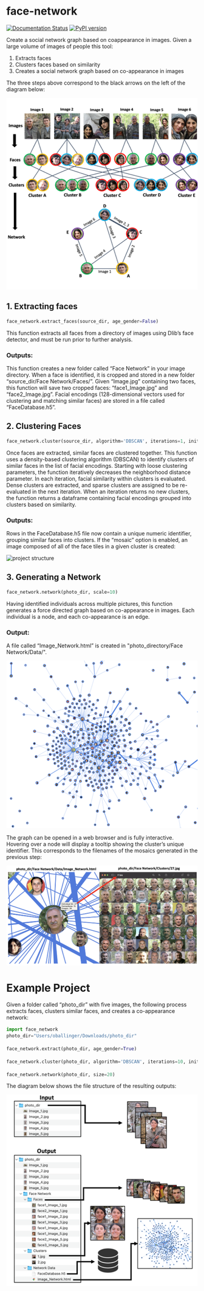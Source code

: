 # face-network

[![Documentation Status](https://readthedocs.org/projects/face-network/badge/?version=latest)](https://face-network.readthedocs.io/en/latest/?badge=latest)
[![PyPI version](https://badge.fury.io/py/face-network.svg)](https://badge.fury.io/py/face-network)

Create a social network graph based on coappearance in images. Given a large volume of images of people this tool:

1. Extracts faces 
2. Clusters faces based on similarity 
3. Creates a social network graph based on co-appearance in images 

The three steps above correspond to the black arrows on the left of the diagram below: 

![project structure](https://raw.githubusercontent.com/oballinger/face-network/main/docs/images/image3.png)

## 1. Extracting faces 

```python
face_network.extract_faces(source_dir, age_gender=False)
```

This function extracts all faces from a directory of images using Dlib’s face detector, and must be run prior to further analysis.

### Outputs: 

This function creates a new folder called “Face Network” in your image directory. When a face is identified, it is cropped and stored in a new folder “source_dir/Face Network/Faces/”. Given “Image.jpg” containing two faces, this function will save two cropped faces: “face1_Image.jpg” and “face2_Image.jpg”. Facial encodings (128-dimensional vectors used for clustering and matching similar faces) are stored in a file called “FaceDatabase.h5”. 


## 2. Clustering Faces 

```python
face_network.cluster(source_dir, algorithm='DBSCAN', iterations=1, initial_eps=0.45, max_distance=45)
```

Once faces are extracted, similar faces are clustered together. This function uses a density-based clustering algorithm (DBSCAN) to identify clusters of similar faces in the list of facial encodings. Starting with loose clustering parameters, the function iteratively decreases the neighborhood distance parameter. In each iteration, facial similarity within clusters is evaluated. Dense clusters are extracted, and sparse clusters are assigned to be re-evaluated in the next iteration. When an iteration returns no new clusters, the function returns a dataframe containing facial encodings grouped into clusters based on similarity.

### Outputs:

Rows in the FaceDatabase.h5 file now contain a unique numeric identifier, grouping similar faces into clusters. If the “mosaic” option is enabled, an image composed of all of the face tiles in a given cluster is created:

![project structure](https://raw.githubusercontent.com/oballinger/face-network/main/docs/images/image6.png)


## 3. Generating a Network

```python
face_network.network(photo_dir, scale=10)
```

Having identified individuals across multiple pictures, this function generates a force directed graph based on co-appearance in images. Each individual is a node, and each co-appearance is an edge. 

### Output:

A file called “Image_Network.html” is created in "photo_directory/Face Network/Data/".

![project structure](https://raw.githubusercontent.com/oballinger/face-network/main/docs/images/image5.png)

The graph can be opened in a web browser and is fully interactive. Hovering over a node will display a tooltip showing the cluster’s unique identifier. This corresponds to the filenames of the mosaics generated in the previous step:

![project structure](https://raw.githubusercontent.com/oballinger/face-network/main/docs/images/image1.png)

# Example Project

Given a folder called “photo_dir” with five images, the following process extracts faces, clusters similar faces, and creates a co-appearance network:

```python
import face_network
photo_dir="Users/oballinger/Downloads/photo_dir"

face_network.extract(photo_dir, age_gender=True)

face_network.cluster(photo_dir, algorithm='DBSCAN', iterations=10, initial_eps=0.44, max_distance=40)

face_network.network(photo_dir, size=20)
```

The diagram below shows the file structure of the resulting outputs:

![outputs](https://raw.githubusercontent.com/oballinger/face-network/main/docs/images/image4.png)

